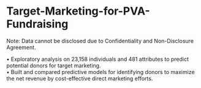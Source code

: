 # Target-Marketing-for-PVA-Fundraising

Note: Data cannot be disclosed due to Confidentiality and Non-Disclosure Agreement.

•	Exploratory analysis on 23,158 individuals and 481 attributes to predict potential donors for target marketing.              
•	Built and compared predictive models for identifying donors to maximize the net revenue by cost-effective direct marketing efforts.
